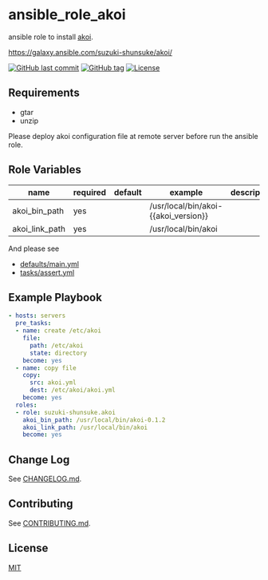 # ansible_role_akoi

ansible role to install [akoi](https://github.com/suzuki-shunsuke/akoi).

https://galaxy.ansible.com/suzuki-shunsuke/akoi/

[![GitHub last commit](https://img.shields.io/github/last-commit/suzuki-shunsuke/ansible_role_akoi.svg)](https://github.com/suzuki-shunsuke/ansible_role_akoi)
[![GitHub tag](https://img.shields.io/github/tag/suzuki-shunsuke/ansible_role_akoi.svg)](https://github.com/suzuki-shunsuke/ansible_role_akoi/releases)
[![License](http://img.shields.io/badge/license-mit-blue.svg?style=flat-square)](https://raw.githubusercontent.com/suzuki-shunsuke/ansible_role_akoi/master/LICENSE)

## Requirements

* gtar
* unzip

Please deploy akoi configuration file at remote server before run the ansible role.

## Role Variables

name | required | default | example | description
--- | --- | --- | --- | ---
akoi_bin_path | yes | | /usr/local/bin/akoi-{{akoi_version}} |
akoi_link_path | yes | | /usr/local/bin/akoi |

And please see

* [defaults/main.yml](defaults/main.yml)
* [tasks/assert.yml](tasks/assert.yml)

## Example Playbook

```yaml
- hosts: servers
  pre_tasks:
  - name: create /etc/akoi
    file:
      path: /etc/akoi
      state: directory
    become: yes
  - name: copy file
    copy:
      src: akoi.yml
      dest: /etc/akoi/akoi.yml
    become: yes
  roles:
  - role: suzuki-shunsuke.akoi
    akoi_bin_path: /usr/local/bin/akoi-0.1.2
    akoi_link_path: /usr/local/bin/akoi
    become: yes
```

## Change Log

See [CHANGELOG.md](CHANGELOG.md).

## Contributing

See [CONTRIBUTING.md](CONTRIBUTING.md).

## License

[MIT](LICENSE)
